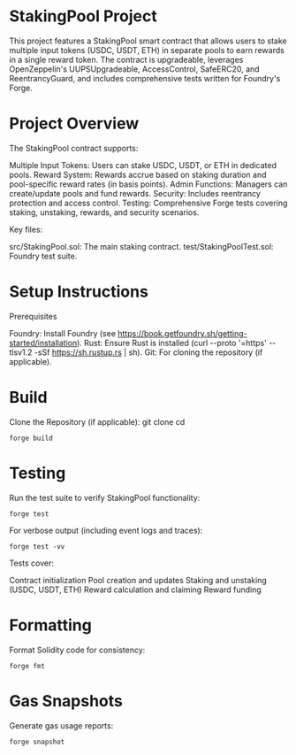 # StakingPool Project
This project features a StakingPool smart contract that allows users to stake multiple input tokens (USDC, USDT, ETH) in separate pools to earn rewards in a single reward token. The contract is upgradeable, leverages OpenZeppelin's UUPSUpgradeable, AccessControl, SafeERC20, and ReentrancyGuard, and includes comprehensive tests written for Foundry's Forge.

# Project Overview
The StakingPool contract supports:

Multiple Input Tokens: Users can stake USDC, USDT, or ETH in dedicated pools.
Reward System: Rewards accrue based on staking duration and pool-specific reward rates (in basis points).
Admin Functions: Managers can create/update pools and fund rewards.
Security: Includes reentrancy protection and access control.
Testing: Comprehensive Forge tests covering staking, unstaking, rewards, and security scenarios.

Key files:

src/StakingPool.sol: The main staking contract.
test/StakingPoolTest.sol: Foundry test suite.

# Setup Instructions
Prerequisites

Foundry: Install Foundry (see https://book.getfoundry.sh/getting-started/installation).
Rust: Ensure Rust is installed (curl --proto '=https' --tlsv1.2 -sSf https://sh.rustup.rs | sh).
Git: For cloning the repository (if applicable).

# Build

Clone the Repository (if applicable):
git clone <repository-url>
cd <repository-directory>

```
forge build
```



# Testing
Run the test suite to verify StakingPool functionality:
```
forge test
```
For verbose output (including event logs and traces):

```
forge test -vv
```
Tests cover:

Contract initialization
Pool creation and updates
Staking and unstaking (USDC, USDT, ETH)
Reward calculation and claiming
Reward funding

# Formatting
Format Solidity code for consistency:
```
forge fmt
```
# Gas Snapshots
Generate gas usage reports:

```
forge snapshot
```
